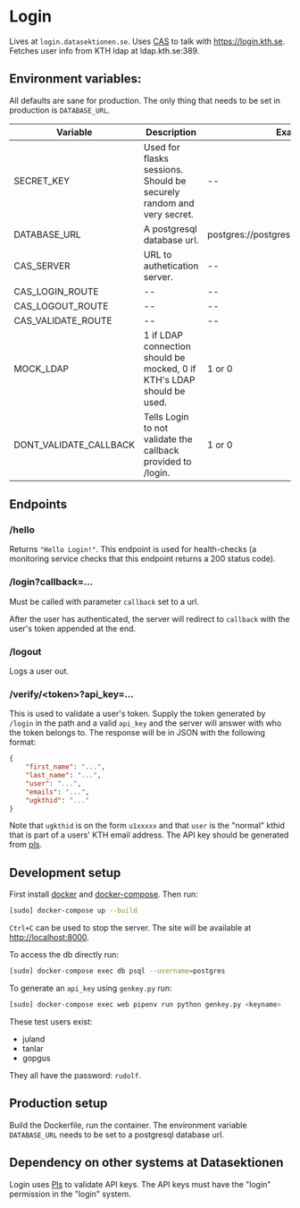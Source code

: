 # Login

Lives at `login.datasektionen.se`. Uses [CAS](https://en.wikipedia.org/wiki/Central_Authentication_Service) to talk with https://login.kth.se. Fetches user info from KTH ldap at ldap.kth.se:389.

## Environment variables:

All defaults are sane for production. The only thing that needs to be set in production is `DATABASE_URL`.

| Variable               | Description                                                            | Example                               | Default                                           |
|------------------------|------------------------------------------------------------------------|---------------------------------------|---------------------------------------------------|
| SECRET_KEY             | Used for flasks sessions. Should be securely random and very secret.   | --                                    | (If none is supplied a secure value is generated.) |
| DATABASE_URL           | A postgresql database url.                                             | postgres://postgres:password@db:5432/ | --                                                |
| CAS_SERVER             | URL to authetication server.                                           | --                                    | https://login.kth.se                              |
| CAS_LOGIN_ROUTE        | --                                                                     | --                                    | /p3/login                                         |
| CAS_LOGOUT_ROUTE       | --                                                                     | --                                    | /p3/logout                                        |
| CAS_VALIDATE_ROUTE     | --                                                                     | --                                    | /p3/serviceValidate                               |
| MOCK_LDAP              | 1 if LDAP connection should be mocked, 0 if KTH's LDAP should be used. | 1 or 0                                | 0                                                 |
| DONT_VALIDATE_CALLBACK | Tells Login to not validate the callback provided to /login.           | 1 or 0                                | 0                                                 |

## Endpoints

### /hello

Returns `"Hello Login!"`. This endpoint is used for health-checks (a monitoring service checks that this endpoint returns a 200 status code).

### /login?callback=...

Must be called with parameter `callback` set to a url.

After the user has authenticated, the server will redirect to `callback` with the user's token appended at the end.

### /logout

Logs a user out.

### /verify/\<token\>?api_key=...

This is used to validate a user's token. Supply the token generated by `/login` in the path and a valid `api_key` and the server will answer with who the token belongs to. The response will be in JSON with the following format:

```json
{
    "first_name": "...",
    "last_name": "...",
    "user": "...",
    "emails": "...",
    "ugkthid": "..."
}
```

Note that `ugkthid` is on the form `u1xxxxx` and that `user` is the "normal" kthid that is part of a users' KTH email address. The API key should be generated from [pls](https://github.com/datasektionen/pls).

## Development setup

First install [docker](https://docs.docker.com/get-docker/) and [docker-compose](https://docs.docker.com/compose/install/). Then run:

```sh
[sudo] docker-compose up --build
```

`Ctrl+C` can be used to stop the server. The site will be available at [http://localhost:8000](http://localhost:8000).

To access the db directly run:

```sh
[sudo] docker-compose exec db psql --username=postgres
```

To generate an `api_key` using `genkey.py` run:

```sh
[sudo] docker-compose exec web pipenv run python genkey.py <keyname>
```

These test users exist:

- juland
- tanlar
- gopgus

They all have the password: `rudolf`.

## Production setup

Build the Dockerfile, run the container. The environment variable `DATABASE_URL` needs to be set to a postgresql database url.

## Dependency on other systems at Datasektionen

Login uses [Pls](https://pls.datasektionen.se) to validate API keys. The API keys must have the "login" permission in the "login" system.
